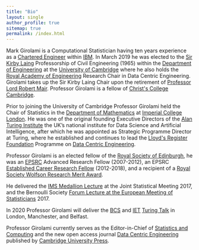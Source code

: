 ```yaml
---
title: "Bio"
layout: single
author_profile: true
sitemap: true
permalink: /index.html
---
```


Mark Girolami is a Computational Statistician having ten years experience as a [Chartered Engineer](https://www.engc.org.uk/ceng) within [IBM](https://www.ibm.com/uk-en). In March 2019 he was elected to the [Sir Kirby Laing](https://en.wikipedia.org/wiki/Kirby_Laing) Professorship of Civil Engineering (1965) within the [Department of Engineering](http://www.eng.cam.ac.uk) at the [University of Cambridge](https://www.cam.ac.uk) where he also holds the [Royal Academy of Engineering](https://www.raeng.org.uk) Research Chair in Data Centric Engineering. Girolami takes up the Sir Kirby Laing Chair upon the retirement of [Professor Lord Robert Mair](https://en.wikipedia.org/wiki/Robert_Mair,_Baron_Mair).  Professor Girolami is a fellow of [Christ's College Cambridge](https://www.christs.cam.ac.uk).

Prior to joining the University of Cambridge Professor Girolami held the Chair of Statistics in the [Department of Mathematics](https://www.imperial.ac.uk/mathematics) at [Imperial College London](https://www.imperial.ac.uk). He was one of the original founding Executive Directors of the [Alan Turing Institute](https://www.turing.ac.uk) the UK’s national institute for Data Science and Artificial Intelligence, after which he was appointed as Strategic Programme Director at Turing, where he established and continues to lead the [Lloyd's Register Foundation](https://www.lrfoundation.org.uk/en/) Programme on [Data Centric Engineering](https://www.turing.ac.uk/research/research-programmes/data-centric-engineering).

Professor Girolami is an elected fellow of the [Royal Society of Edinburgh](https://www.rse.org.uk), he was an [EPSRC](https://epsrc.ukri.org) Advanced Research Fellow (2007-2012), an EPSRC [Established Career Research Fellow](https://epsrc.ukri.org/about/people/markgirolami/) (2012-2018), and a recipient of a [Royal Society Wolfson Research Merit Award](https://royalsociety.org/grants-schemes-awards/grants/wolfson-research-merit/).

He delivered the [IMS Medallion Lecture](http://bulletin.imstat.org/2017/05/medallion-lecture-preview-mark-girolami/) at the Joint Statistical Meeting 2017, and the Bernoulli Society [Forum Lecture at the European Meeting of Statisticians](http://ems2017.helsinki.fi) 2017.

In 2020 Professor Girolami will deliver the [BCS](https://www.bcs.org) and [IET](https://www.theiet.org) [Turing Talk](https://www.bcs.org/events-home/turing-talk/) in London, Manchester, and Belfast.

Professor Girolami currently serves as the Editor-in-Chief of [Statistics and Computing](https://link.springer.com/journal/11222) and the new open access journal [Data Centric Engineering](https://www.cambridge.org/core/journals/data-centric-engineering) published by [Cambridge University Press](https://www.cambridge.org).


